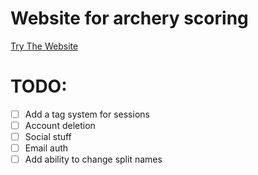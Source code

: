 # Website for archery scoring

[Try The Website](https://archery.cqb13.dev/)

# TODO:

- [ ] Add a tag system for sessions
- [ ] Account deletion
- [ ] Social stuff
- [ ] Email auth
- [ ] Add ability to change split names
